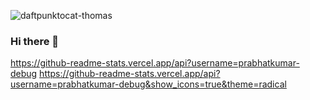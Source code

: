 ![daftpunktocat-thomas](https://user-images.githubusercontent.com/60494696/113664348-38c59d80-96c9-11eb-98b0-c259e22b945e.gif)
### Hi there 👋
https://github-readme-stats.vercel.app/api?username=prabhatkumar-debug
https://github-readme-stats.vercel.app/api?username=prabhatkumar-debug&show_icons=true&theme=radical

